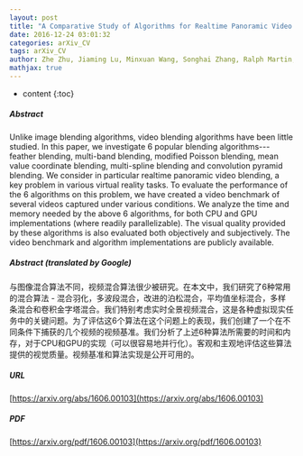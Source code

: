 ```yaml
---
layout: post
title: "A Comparative Study of Algorithms for Realtime Panoramic Video Blending"
date: 2016-12-24 03:01:32
categories: arXiv_CV
tags: arXiv_CV
author: Zhe Zhu, Jiaming Lu, Minxuan Wang, Songhai Zhang, Ralph Martin, Hantao Liu, Shimin Hu
mathjax: true
---
```


* content
{:toc}

##### Abstract
Unlike image blending algorithms, video blending algorithms have been little studied. In this paper, we investigate 6 popular blending algorithms---feather blending, multi-band blending, modified Poisson blending, mean value coordinate blending, multi-spline blending and convolution pyramid blending. We consider in particular realtime panoramic video blending, a key problem in various virtual reality tasks. To evaluate the performance of the 6 algorithms on this problem, we have created a video benchmark of several videos captured under various conditions. We analyze the time and memory needed by the above 6 algorithms, for both CPU and GPU implementations (where readily parallelizable). The visual quality provided by these algorithms is also evaluated both objectively and subjectively. The video benchmark and algorithm implementations are publicly available.

##### Abstract (translated by Google)
与图像混合算法不同，视频混合算法很少被研究。在本文中，我们研究了6种常用的混合算法 - 混合羽化，多波段混合，改进的泊松混合，平均值坐标混合，多样条混合和卷积金字塔混合。我们特别考虑实时全景视频混合，这是各种虚拟现实任务中的关键问题。为了评估这6个算法在这个问题上的表现，我们创建了一个在不同条件下捕获的几个视频的视频基准。我们分析了上述6种算法所需要的时间和内存，对于CPU和GPU的实现（可以很容易地并行化）。客观和主观地评估这些算法提供的视觉质量。视频基准和算法实现是公开可用的。

##### URL
[https://arxiv.org/abs/1606.00103](https://arxiv.org/abs/1606.00103)

##### PDF
[https://arxiv.org/pdf/1606.00103](https://arxiv.org/pdf/1606.00103)

